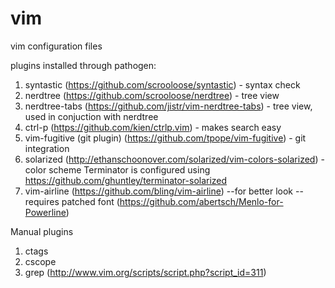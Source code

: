vim
===

vim configuration files

plugins installed through pathogen:
1. syntastic (https://github.com/scrooloose/syntastic) - syntax check
2. nerdtree (https://github.com/scrooloose/nerdtree) - tree view 
3. nerdtree-tabs (https://github.com/jistr/vim-nerdtree-tabs) - tree view, used in conjuction with nerdtree
4. ctrl-p (https://github.com/kien/ctrlp.vim) - makes search easy
5. vim-fugitive (git plugin) (https://github.com/tpope/vim-fugitive) - git integration
6. solarized (http://ethanschoonover.com/solarized/vim-colors-solarized) - color scheme
          Terminator is configured using https://github.com/ghuntley/terminator-solarized
7. vim-airline (https://github.com/bling/vim-airline) --for better look -- requires patched font (https://github.com/abertsch/Menlo-for-Powerline)

Manual plugins
1. ctags
2. cscope
3. grep (http://www.vim.org/scripts/script.php?script_id=311)
